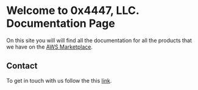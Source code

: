 # Welcome to 0x4447, LLC. Documentation Page

On this site you will will find all the documentation for all the products that we have on the [AWS Marketplace](https://aws.amazon.com/marketplace/seller-profile?id=80edcebf-11fb-4c36-a3f4-49eb40b518a3).

## Contact

To get in touch with us follow the this [link](https://0x4447.com/contact).